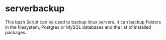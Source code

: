 # serverbackup
This bash Script can be used to backup linux servers. It can backup Folders in the filesystem, 
Postgres or MySQL databases and the list of installed packages. 
